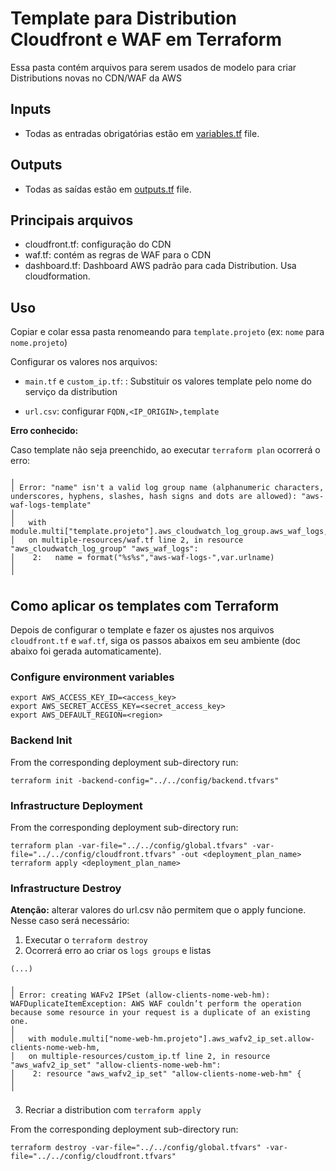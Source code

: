 # Template para Distribution Cloudfront e WAF em Terraform

Essa pasta contém arquivos para serem usados de modelo para criar Distributions novas no CDN/WAF da AWS

## Inputs

- Todas as entradas obrigatórias estão em [variables.tf](./variables.tf) file.

## Outputs

- Todas as saídas estão em [outputs.tf](./outputs.tf) file.


## Principais arquivos

- cloudfront.tf: configuração do CDN
- waf.tf: contém as regras de WAF para o CDN
- dashboard.tf: Dashboard AWS padrão para cada Distribution. Usa cloudformation.

## Uso

Copiar e colar essa pasta renomeando para `template.projeto`  (ex: `nome` para `nome.projeto`)

Configurar os valores nos arquivos:

- `main.tf` e `custom_ip.tf`: : Substituir os valores template pelo nome do serviço da distribution

- `url.csv`: configurar `FQDN,<IP_ORIGIN>,template`

**Erro conhecido:**

Caso template não seja preenchido, ao executar `terraform plan` ocorrerá o erro:

```
╷
│ Error: "name" isn't a valid log group name (alphanumeric characters, underscores, hyphens, slashes, hash signs and dots are allowed): "aws-waf-logs-template"
│
│   with module.multi["template.projeto"].aws_cloudwatch_log_group.aws_waf_logs,
│   on multiple-resources/waf.tf line 2, in resource "aws_cloudwatch_log_group" "aws_waf_logs":
│    2:   name = format("%s%s","aws-waf-logs-",var.urlname)
│
╵
```

## Como aplicar os templates com Terraform

Depois de configurar o template e fazer os ajustes nos arquivos `cloudfront.tf` e `waf.tf`, siga os passos abaixos em seu ambiente (doc abaixo foi gerada automaticamente).

### Configure environment variables

```shell
export AWS_ACCESS_KEY_ID=<access_key>
export AWS_SECRET_ACCESS_KEY=<secret_access_key>
export AWS_DEFAULT_REGION=<region>
```

### Backend Init
From the corresponding deployment sub-directory run:

```shell
terraform init -backend-config="../../config/backend.tfvars"
```
### Infrastructure Deployment
From the corresponding deployment sub-directory run:

```shell
terraform plan -var-file="../../config/global.tfvars" -var-file="../../config/cloudfront.tfvars" -out <deployment_plan_name>
terraform apply <deployment_plan_name>
```
### Infrastructure Destroy

**Atenção:** alterar valores do url.csv não permitem que o apply funcione. Nesse caso será necessário:

1. Executar o `terraform destroy ` 
2. Ocorrerá erro ao criar os `logs groups` e listas

 ```
 (...)

╷
│ Error: creating WAFv2 IPSet (allow-clients-nome-web-hm): WAFDuplicateItemException: AWS WAF couldn’t perform the operation because some resource in your request is a duplicate of an existing one.
│
│   with module.multi["nome-web-hm.projeto"].aws_wafv2_ip_set.allow-clients-nome-web-hm,
│   on multiple-resources/custom_ip.tf line 2, in resource "aws_wafv2_ip_set" "allow-clients-nome-web-hm":
│    2: resource "aws_wafv2_ip_set" "allow-clients-nome-web-hm" {
│
╵
 
 ``` 


3. Recriar a distribution com `terraform apply`

From the corresponding deployment sub-directory run:

```shell
terraform destroy -var-file="../../config/global.tfvars" -var-file="../../config/cloudfront.tfvars"
```